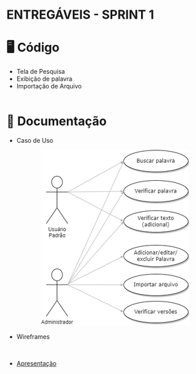 # ENTREGÁVEIS - SPRINT 1

# :desktop_computer: Código
- Tela de Pesquisa
- Exibição de palavra
- Importação de Arquivo <br/><br/>

# :page_facing_up: Documentação
- Caso de Uso
<p align="center"><img src="https://github.com/EquipeFatec/api-5/blob/main/documents/UC01.png"/></p>

- Wireframes
<p align="center"><img src="" style="width: 50%"/></p>

- <a href="">Apresentação</a>
